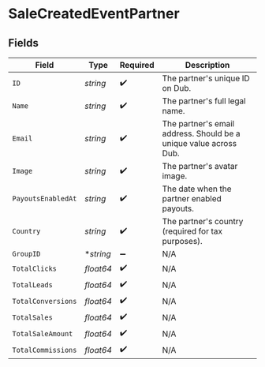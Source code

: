 # SaleCreatedEventPartner


## Fields

| Field                                                             | Type                                                              | Required                                                          | Description                                                       |
| ----------------------------------------------------------------- | ----------------------------------------------------------------- | ----------------------------------------------------------------- | ----------------------------------------------------------------- |
| `ID`                                                              | *string*                                                          | :heavy_check_mark:                                                | The partner's unique ID on Dub.                                   |
| `Name`                                                            | *string*                                                          | :heavy_check_mark:                                                | The partner's full legal name.                                    |
| `Email`                                                           | *string*                                                          | :heavy_check_mark:                                                | The partner's email address. Should be a unique value across Dub. |
| `Image`                                                           | *string*                                                          | :heavy_check_mark:                                                | The partner's avatar image.                                       |
| `PayoutsEnabledAt`                                                | *string*                                                          | :heavy_check_mark:                                                | The date when the partner enabled payouts.                        |
| `Country`                                                         | *string*                                                          | :heavy_check_mark:                                                | The partner's country (required for tax purposes).                |
| `GroupID`                                                         | **string*                                                         | :heavy_minus_sign:                                                | N/A                                                               |
| `TotalClicks`                                                     | *float64*                                                         | :heavy_check_mark:                                                | N/A                                                               |
| `TotalLeads`                                                      | *float64*                                                         | :heavy_check_mark:                                                | N/A                                                               |
| `TotalConversions`                                                | *float64*                                                         | :heavy_check_mark:                                                | N/A                                                               |
| `TotalSales`                                                      | *float64*                                                         | :heavy_check_mark:                                                | N/A                                                               |
| `TotalSaleAmount`                                                 | *float64*                                                         | :heavy_check_mark:                                                | N/A                                                               |
| `TotalCommissions`                                                | *float64*                                                         | :heavy_check_mark:                                                | N/A                                                               |